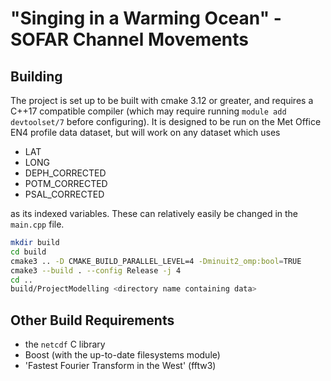 # "Singing in a Warming Ocean" - SOFAR Channel Movements

## Building
The project is set up to be built with cmake 3.12 or greater, and requires a C++17 compatible compiler (which may require running `module add devtoolset/7` before configuring). It is designed to be run on the Met Office EN4 profile data dataset, but will work on any dataset which uses 
- LAT
- LONG
- DEPH_CORRECTED
- POTM_CORRECTED
- PSAL_CORRECTED

as its indexed variables. These can relatively easily be changed in the `main.cpp` file.

```zsh
mkdir build
cd build
cmake3 .. -D CMAKE_BUILD_PARALLEL_LEVEL=4 -Dminuit2_omp:bool=TRUE
cmake3 --build . --config Release -j 4
cd ..
build/ProjectModelling <directory name containing data>
```

## Other Build Requirements
 - the `netcdf` C library
 - Boost (with the up-to-date filesystems module)
 - 'Fastest Fourier Transform in the West' (fftw3)